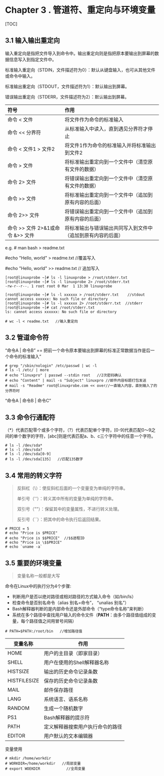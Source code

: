 # Chapter 3 . 管道符、重定向与环境变量

[TOC]



## 3.1 输入输出重定向

输入重定向是指把文件导入到命令中。输出重定向则是指把原本要输出到屏幕的数据信息写入到指定文件中。

 标准输入重定向（STDIN，文件描述符为0）：默认从键盘输入，也可从其他文件或命令中输入。

标准输出重定向（STDOUT，文件描述符为1）：默认输出到屏幕。

错误输出重定向（STDERR，文件描述符为2）：默认输出到屏幕。

| 符号                             | 作用                                                         |
| :------------------------------- | :----------------------------------------------------------- |
| 命令 < 文件                      | 将文件作为命令的标准输入                                     |
| 命令 << 分界符                   | 从标准输入中读入，直到遇见分界符才停止                       |
| 命令 < 文件1 > 文件2             | 将文件1作为命令的标准输入并将标准输出到文件2                 |
| 命令 > 文件                      | 将标准输出重定向到一个文件中（清空原有文件的数据）           |
| 命令 2> 文件                     | 将错误输出重定向到一个文件中（清空原有文件的数据）           |
| 命令 >> 文件                     | 将标准输出重定向到一个文件中（追加到原有内容的后面）         |
| 命令 2>> 文件                    | 将错误输出重定向到一个文件中（追加到原有内容的后面）         |
| 命令 >> 文件 2>&1或命令 &>> 文件 | 将标准输出与错误输出共同写入到文件中（追加到原有内容的后面） |

e.g.  # man bash > readme.txt

#echo "Hello, world" > readme.txt    //覆盖写入

#echo "Hello, world" >> readme.txt  // 追加写入

```
[root@linuxprobe ~]# ls -l linuxprobe > /root/stderr.txt 
[root@linuxprobe ~]# ls -l linuxprobe 2> /root/stderr.txt 
-rw-r--r--. 1 root root 0 Mar  1 13:30 linuxprobe
```

```
[root@linuxprobe ~]# ls -l xxxxxx > /root/stderr.txt    //stdout
cannot access xxxxxx: No such file or directory
[root@linuxprobe ~]# ls -l xxxxxx 2> /root/stderr.txt  //stderr
[root@linuxprobe ~]# cat /root/stderr.txt 
ls: cannot access xxxxxx: No such file or directory
```

```
# wc -l < readme.txt   //输入重定向
```

## 3.2 管道命令符

“命令A | 命令B”  == 把前一个命令原本要输出到屏幕的标准正常数据当作是后一个命令的标准输入”

``` 
# grep "/sbin/nologin" /etc/passwd | wc -l
# ls -l /etc/ | more
# echo "linuxpro" | passwd --stdin root   //2次密码确认
# echo "Content" | mail -s "Subject" linuxpro //邮件内容标题打包发送
# mail -s "Readme" root@linuxprobe.com << over//一直输入内容，直到输入了的分界符时
```

“命令A | 命令B | 命令C”

## 3.3 命令行通配符

（*）代表匹配零个或多个字符，（?）代表匹配单个字符，[0-9]代表匹配0～9之间的单个数字的字符，[abc]则是代表匹配a、b、c三个字符中的任意一个字符。

```
# ls -l /dev/sda*
# ls -l /dev/sda?
# ls -l /dev/sda[0-9]
# ls -l /dev/sda[135]   //匹配135数字
```

##  3.4 常用的转义字符

>反斜杠（\）：使反斜杠后面的一个变量变为单纯的字符串。
>
>单引号（''）：转义其中所有的变量为单纯的字符串。
>
>双引号（""）：保留其中的变量属性，不进行转义处理。
>
>反引号（``）：把其中的命令执行后返回结果。

```
# PRICE = 5
# echo "Price is $PRICE"
# echo "Price is $$PRICE"  //$$进程ID
# echo "Price is \$$PRICE" 
# echo `uname -a`
```

## 3.5 重要的环境变量

> 变量名称一般都是大写

命令在Linux中的执行分为4个步骤:

- 判断用户是否以绝对路径或相对路径的方式输入命令（如/bin/ls）
- 检查命令是否别名命令（alias 别名=命令”， “unalias 别名”）
- Bash解释器判断的是内部命令还是外部命令（“type命令名称”来判断）
- 系统在多个路径中查找用户输入的命令文件（**PATH**：由多个路径值组成的变量，每个路径值之间用冒号间隔）

```
# PATH=$PATH:/root/bin   //增加路径值
```

| 变量名称     | 作用                             |
| ------------ | -------------------------------- |
| HOME         | 用户的主目录（即家目录）         |
| SHELL        | 用户在使用的Shell解释器名称      |
| HISTSIZE     | 输出的历史命令记录条数           |
| HISTFILESIZE | 保存的历史命令记录条数           |
| MAIL         | 邮件保存路径                     |
| LANG         | 系统语言、语系名称               |
| RANDOM       | 生成一个随机数字                 |
| PS1          | Bash解释器的提示符               |
| PATH         | 定义解释器搜索用户执行命令的路径 |
| EDITOR       | 用户默认的文本编辑器             |

变量使用

```
# mkdir /home/workdir
# WORKDIR=/home/workdir   //局部变量
# export WOEKDIR       		//全局变量
```

